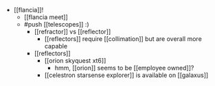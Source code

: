 - [[flancia]]!
  - [[flancia meet]]
  - #push [[telescopes]] :)
      - [[refractor]] vs [[reflector]]
        - [[reflectors]] require [[collimation]] but are overall more capable
      - [[reflectors]]
        - [[orion skyquest xt6]]
          - hmm, [[orion]] seems to be [[employee owned]]?
        - [[celestron starsense explorer]] is available on [[galaxus]]

